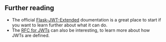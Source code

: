 ## Further reading

* The official [Flask-JWT-Extended](http://flask-jwt-extended.readthedocs.io/en/latest/index.html) doumentation is a great place to start if you want to learn further about what it can do.
* The [RFC for JWTs](https://tools.ietf.org/html/rfc7519) can also be interesting, to learn more about how JWTs are defined.
